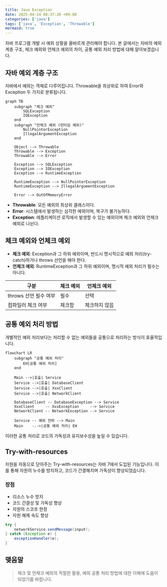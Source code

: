 ```yaml
---
title: Java Exception
date: 2025-04-24 08:37:20 +09:00
categories: ['java']
tags: ['java', 'Exception', 'Throwable']
mermaid: true
---
```



자바 프로그램 개발 시 예외 상황을 올바르게 관리해야 합니다.
본 글에서는 자바의 예외 계층 구조, 체크 예외와 언체크 예외의 차이, 공통 예외 처리 방법에 대해 알아보겠습니다.

## 자바 예외 계층 구조

자바에서 예외는 객체로 다루어집니다. Throwable을 최상위로 하여 Error와 Exception 두 가지로 분류됩니다.

```mermaid
graph TB
    subgraph "체크 예외"
        SQLException
        IOException
    end
    subgraph "언체크 예외 (런타임 예외)"
        NullPointerException
        IllegalArgumentException
    end

    Object --> Throwable
    Throwable --> Exception
    Throwable --> Error

    Exception --> SQLException
    Exception --> IOException
    Exception --> RuntimeException

    RuntimeException --> NullPointerException
    RuntimeException --> IllegalArgumentException

    Error --> OutOfMemoryError

```

- **Throwable**: 모든 예외의 최상위 클래스이다.
- **Error**: 시스템에서 발생하는 심각한 예외이며, 복구가 불가능하다.
- **Exception**: 애플리케이션 로직에서 발생할 수 있는 예외이며 체크 예외와 언체크 예외로 나뉜다.

## 체크 예외와 언체크 예외

- **체크 예외**: Exception과 그 하위 예외이며, 반드시 명시적으로 예외 처리(try-catch)하거나 throws 선언을 해야 한다.
- **언체크 예외**: RuntimeException과 그 하위 예외이며, 명시적 예외 처리가 필수는 아니다.

| 구분 | 체크 예외 | 언체크 예외 |
|------|----------|-------------|
| throws 선언 필수 여부 | 필수 | 선택 |
| 컴파일러 체크 여부 | 체크함 | 체크하지 않음 |

## 공통 예외 처리 방법

개별적인 예외 처리보다는 처리할 수 없는 예외들을 공통으로 처리하는 방식이 효율적입니다.

```mermaid
flowchart LR
    subgraph "공통 예외 처리"
        EH[공통 예외 처리]
    end

    Main -->|호출| Service
    Service -->|호출| DatabaseClient
    Service -->|호출| XxxClient
    Service -->|호출| NetworkClient

    DatabaseClient -- DatabaseException --> Service
    XxxClient     -- XxxException     --> Service
    NetworkClient -- NetworkException --> Service

    Service -- 예외 전파 --> Main
    Main    -.->|공통 예외 처리| EH

```

이러한 공통 처리로 코드의 가독성과 유지보수성을 높일 수 있습니다.

## Try-with-resources

자원을 자동으로 닫아주는 Try-with-resources는 자바 7에서 도입된 기능입니다. 
이를 통해 자원의 누수를 방지하고, 코드가 간결해지며 가독성이 향상되었습니다.

### 장점
- 리소스 누수 방지
- 코드 간결성 및 가독성 향상
- 자원의 스코프 한정
- 자원 해제 속도 향상

```java
try {
    networkService.sendMessage(input);
} catch (Exception e) {
    exceptionHandler(e);
}
```

## 맺음말
> 체크 및 언체크 예외의 적절한 활용, 예외 공통 처리 방법에 대한 이해에 도움이 되었기를 바랍니다.
